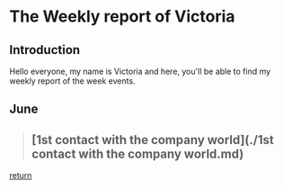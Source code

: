 # The Weekly report of Victoria
  
  ## Introduction
  
  Hello everyone, my name is Victoria and here, you'll be able to find my weekly report of the week events. 
  
  ## June
  >## [1st contact with the company world](./1st contact with the company world.md)
  
[return](../README.md)
